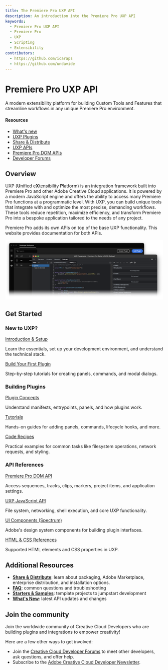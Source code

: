 ```yaml
---
title: The Premiere Pro UXP API
description: An introduction into the Premiere Pro UXP API
keywords:
  - Premiere Pro UXP API
  - Premiere Pro
  - UXP
  - Scripting
  - Extensibility
contributors:
  - https://github.com/icaraps 
  - https://github.com/undavide
---
```


<Hero slots="heading, text" background = "rgb(200, 10, 10)"/>

# Premiere Pro UXP API

A modern extensibility platform for building Custom Tools and Features that streamline workflows in any unique Premiere Pro environment.

<Resources slots="heading, links"/>

#### Resources

- [What's new](./changelog/index.md)
- [UXP Plugins](./plugins/index.md)
- [Share & Distribute](./plugins/distribution/overview/index.md)
- [UXP APIs](./uxp-api/index.md)
- [Premiere Pro DOM APIs](./ppro_reference/index.md)
- [Developer Forums](https://forums.creativeclouddeveloper.com/)

## Overview

UXP (**U**nified e**X**tensibility **P**latform) is an integration framework built into Premiere Pro and other Adobe Creative Cloud applications. It is powered by a modern JavaScript engine and offers the ability to access many Premiere Pro functions at a programmatic level. With UXP, you can build unique tools that integrate with and optimize the most precise, demanding workflows. These tools reduce repetition, maximize efficiency, and transform Premiere Pro into a bespoke application tailored to the needs of any project.

Premiere Pro adds its own APIs on top of the base UXP functionality. This website provides documentation for both APIs.

![UDT Interface](./UDT_sample_image_01_cropped.png)

## Get Started

<DiscoverBlock slots="heading, link, text"/>

### New to UXP?

[Introduction & Setup](./introduction/index.md)

Learn the essentials, set up your development environment, and understand the technical stack.

<DiscoverBlock slots="link, text"/>

[Build Your First Plugin](./plugins/index.md)

Step-by-step tutorials for creating panels, commands, and modal dialogs.

<DiscoverBlock slots="heading, link, text"/>

### Building Plugins

[Plugin Concepts](./plugins/concepts/index.md)

Understand manifests, entrypoints, panels, and how plugins work.

<DiscoverBlock slots="link, text"/>

[Tutorials](./plugins/tutorials/index.md)

Hands-on guides for adding panels, commands, lifecycle hooks, and more.

<DiscoverBlock slots="link, text"/>

[Code Recipes](./resources/recipes/index.md)

Practical examples for common tasks like filesystem operations, network requests, and styling.

<DiscoverBlock slots="heading, link, text"/>

### API References

[Premiere Pro DOM API](./ppro_reference/index.md)

Access sequences, tracks, clips, markers, project items, and application settings.

<DiscoverBlock slots="link, text"/>

[UXP JavaScript API](./uxp-api/reference-js/index.md)

File system, networking, shell execution, and core UXP functionality.

<DiscoverBlock slots="link, text"/>

[UI Components (Spectrum)](./uxp-api/reference-spectrum/index.md)

Adobe's design system components for building plugin interfaces.

<DiscoverBlock slots="link, text"/>

[HTML & CSS References](./uxp-api/index.md)

Supported HTML elements and CSS properties in UXP.

## Additional Resources

- **[Share & Distribute](./plugins/distribution/overview/index.md)**: learn about packaging, Adobe Marketplace, enterprise distribution, and installation options.
- **[FAQ](./resources/faq/index.md)**: common questions and troubleshooting
- **[Starters & Samples](./resources/starters-samples/index.md)**: template projects to jumpstart development
- **[What's New](./changelog/index.md)**: latest API updates and changes

## Join the community

Join the worldwide community of Creative Cloud Developers who are building plugins and integrations to empower creativity!

Here are a few other ways to get involved:

- Join the [Creative Cloud Developer Forums](https://forums.creativeclouddeveloper.com/) to meet other developers, ask questions, and offer help.
- Subscribe to the [Adobe Creative Cloud Developer Newsletter](https://www.adobe.com/subscription/ccdevnewsletter.html).

<br /><br />

